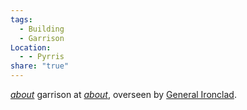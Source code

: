 ```yaml
---
tags:
  - Building
  - Garrison
Location:
  - - Pyrris
share: "true"
---
```


[_about_](../../../../Peoples%20&%20Factions/The%20Aegis%20Legion/_about_.md) garrison at [_about_](../_about_.md), overseen by [General Ironclad](../NPCs/The%20Queen's%20Council/General%20Ironclad.md).